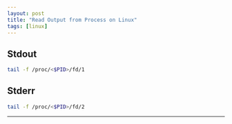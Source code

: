 ```yaml
---
layout: post
title: "Read Output from Process on Linux"
tags: [linux]
---
```


## Stdout
```bash
tail -f /proc/<$PID>/fd/1
```

## Stderr
```bash
tail -f /proc/<$PID>/fd/2
```

---

